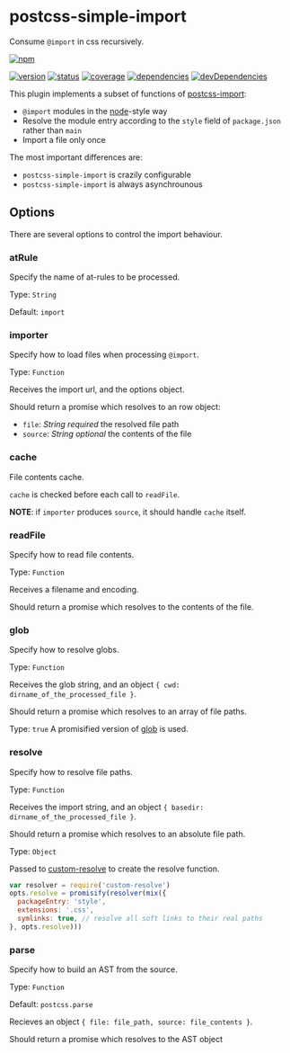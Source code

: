 # postcss-simple-import
Consume `@import` in css recursively.

[![npm](https://nodei.co/npm/postcss-simple-import.png?downloads=true)](https://www.npmjs.org/package/postcss-simple-import)

[![version](https://img.shields.io/npm/v/postcss-simple-import.svg)](https://www.npmjs.org/package/postcss-simple-import)
[![status](https://travis-ci.org/zoubin/postcss-simple-import.svg?branch=master)](https://travis-ci.org/zoubin/postcss-simple-import)
[![coverage](https://img.shields.io/coveralls/zoubin/postcss-simple-import.svg)](https://coveralls.io/github/zoubin/postcss-simple-import)
[![dependencies](https://david-dm.org/zoubin/postcss-simple-import.svg)](https://david-dm.org/zoubin/postcss-simple-import)
[![devDependencies](https://david-dm.org/zoubin/postcss-simple-import/dev-status.svg)](https://david-dm.org/zoubin/postcss-simple-import#info=devDependencies)

This plugin implements a subset of functions of [postcss-import](https://github.com/postcss/postcss-import):

* `@import` modules in the [node](https://nodejs.org/api/modules.html#modules_all_together)-style way
* Resolve the module entry according to the `style` field of `package.json` rather than `main`
* Import a file only once

The most important differences are:

* `postcss-simple-import` is crazily configurable
* `postcss-simple-import` is always asynchrounous

## Options
There are several options to control the import behaviour.

### atRule
Specify the name of at-rules to be processed.

Type: `String`

Default: `import`

### importer
Specify how to load files when processing `@import`.

Type: `Function`

Receives the import url, and the options object.

Should return a promise which resolves to an row object:
* `file`: *String* *required* the resolved file path
* `source`: *String* *optional* the contents of the file

### cache
File contents cache.

`cache` is checked before each call to `readFile`.

**NOTE**: if `importer` produces `source`, it should handle `cache` itself.

### readFile
Specify how to read file contents.

Type: `Function`

Receives a filename and encoding.

Should return a promise which resolves to the contents of the file.

### glob
Specify how to resolve globs.

Type: `Function`

Receives the glob string, and an object `{ cwd: dirname_of_the_processed_file }`.

Should return a promise which resolves to an array of file paths.


Type: `true`
A promisified version of [glob](https://github.com/isaacs/node-glob) is used.

### resolve
Specify how to resolve file paths.

Type: `Function`

Receives the import string, and an object `{ basedir: dirname_of_the_processed_file }`.

Should return a promise which resolves to an absolute file path.

Type: `Object`

Passed to [custom-resolve](https://github.com/zoubin/custom-resolve) to create the resolve function.

```javascript
var resolver = require('custom-resolve')
opts.resolve = promisify(resolver(mix({
  packageEntry: 'style',
  extensions: '.css',
  symlinks: true, // resolve all soft links to their real paths
}, opts.resolve)))

```

### parse
Specify how to build an AST from the source.

Type: `Function`

Default: `postcss.parse`

Recieves an object `{ file: file_path, source: file_contents }`.

Should return a promise which resolves to the AST object


